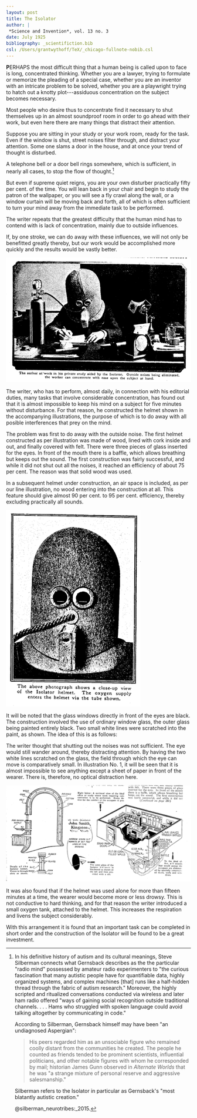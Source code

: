 ```yaml
---
layout: post
title: The Isolator
author: |
 *Science and Invention*, vol. 13 no. 3
date: July 1925
bibliography: _scientifiction.bib
csl: /Users/grantwythoff/TeX/_chicago-fullnote-nobib.csl
---
```


**P**ERHAPS the most difficult thing that a human being is called upon to face is long, concentrated thinking.  Whether you are a lawyer, trying to formulate or memorize the pleading of a special case, whether you are an inventor with an intricate problem to be solved, whether you are a playwright trying to hatch out a knotty plot---assiduous concentration on the subject becomes necessary.

Most people who desire thus to concentrate find it necessary to shut themselves up in an almost soundproof room in order to go ahead with their work, but even here there are many things that distract their attention.

Suppose you are sitting in your study or your work room, ready for the task.  Even if the window is shut, street noises filter through, and distract your attention.  Some one slams a door in the house, and at once your trend of thought is disturbed.

A telephone bell or a door bell rings somewhere, which is sufficient, in nearly all cases, to stop the flow of thought.[^atsm]

But even if supreme quiet reigns, you are your own disturber practically fifty per cent. of the time.  You will lean back in your chair and begin to study the patron of the wallpaper, or you will see a fly crawl along the wall, or a window curtain will be moving back and forth, all of which is often sufficient to turn your mind away from the immediate task to be performed.

The writer repeats that the greatest difficulty that the human mind has to contend with is lack of concentration, mainly due to outside influences.

If, by one stroke, we can do away with these influences, we will not only be benefitted greatly thereby, but our work would be accomplished more quickly and the results would be vastly better.

!["The author at work in his private study aided by the Isolator.  Outside noises being eliminated, the worker can concentrate with ease upon the subject at hand."](images/isolator1.png)

The writer, who has to perform, almost daily, in connection with his editorial duties, many tasks that involve considerable concentration, has found out that it is almost impossible to keep his mind on a subject for five minutes without disturbance.  For that reason, he constructed the helmet shown in the accompanying illustrations, the purpose of which is to do away with all posible interferences that prey on the mind.

The problem was first to do away with the outside noise.  The first helmet constructed as per illustration was made of wood, lined with cork inside and out, and finally covered with felt.  There were three pieces of glass inserted for the eyes.  In front of the mouth there is a baffle, which allows breathing but keeps out the sound.  The first construction was fairly successful, and while it did not shut out all the noises, it reached an efficiency of about 75 per cent.  The reason was that solid wood was used.

In a subsequent helmet under construction, an air space is included, as per our line illustration, no wood entering into the construction at all.  This feature should give almost 90 per cent. to 95 per cent. efficiency, thereby excluding practically all sounds.

!["The above photograph shows a close-up view of the Isolator helmet.  The oxygen supply enters the helmet via the tube shown."](images/isolator2.png)

It will be noted that the glass windows directly in front of the eyes are black.  The construction involved the use of ordinary window glass, the outer glass being painted entirely black.  Two small white lines were scratched into the paint, as shown.  The idea of this is as follows:

The writer thought that shutting out the noises was not sufficient.  The eye would still wander around, thereby distracting attention.  By having the two white lines scratched on the glass, the field through which the eye can move is comparatively small.  In illustration No. 1, it will be seen that it is almost impossible to see anything except a sheet of paper in front of the wearer.  There is, therefore, no optical distraction here.

!["A sectional view of the ideal office or study where work requiring concentration is to be performed.  Every device for the comfort of the occupant is provided."](images/isolator3.png)

It was also found that if the helmet was used alone for more than fifteen minutes at a time, the wearer would become more or less drowsy.  This is not conductive to hard thinking, and for that reason the writer introduced a small oxygen tank, attached to the helmet.  This increases the respiration and livens the subject considerably.

With this arrangement it is found that an important task can be completed in short order and the construction of the Isolator will be found to be a great investment.

[^atsm]: In his definitive history of autism and its cultural meanings, Steve Silberman connects what Gernsback describes as the the particular "radio mind" possessed by amateur radio experimenters to "the curious fascination that many autistic people have for quantifiable data, highly organized systems, and complex machines [that] runs like a half-hidden thread through the fabric of autism research."  Moreover, the highly scripted and ritualized conversations conducted via wireless and later ham radio offered "ways of gaining social recognition outside traditional channels. . . . Hams who struggled with spoken language could avoid talking altogether by communicating in code."

    According to Silberman, Gernsback himself may have been "an undiagnosed Aspergian":

    > His peers regarded him as an unsociable figure who remained coolly distant from the communities he created. The people he counted as friends tended to be prominent scientists, influential politicians, and other notable figures with whom he corresponded by mail; historian James Gunn observed in *Alternate Worlds* that he was "a strange mixture of personal reserve and aggressive salesmanship."

    Silberman refers to the Isolator in particular as Gernsback's "most blatantly autistic creation."

    @silberman_neurotribes:_2015.